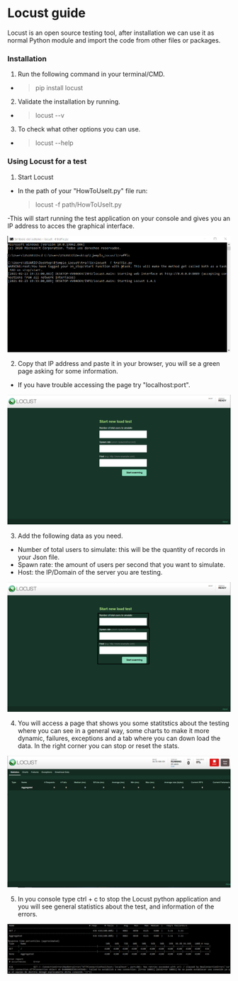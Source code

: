 # Locust guide

Locust is an open source testing tool, after installation we can use it as normal Python module and import the code from other files or packages.


### Installation
1. Run the following command in your terminal/CMD.
- > pip install locust

2. Validate the installation by running.
- > locust --v

3. To check what other options you can use.
- > locust --help

### Using Locust for a test
1. Start Locust
- In the path of your "HowToUseIt.py" file run:
  > locust -f path/HowToUseIt.py
  
-This will start running the test application on your console and gives you an IP address to acces the graphical interface.
  
  ![step1](Images/step1.PNG)
  
  
2. Copy that IP address and paste it in your browser, you will se a green page asking for some information.
- If you have trouble accessing the page try "localhost:port".

![step2](Images/step2.PNG)

3. Add the following data as you need.
- Number of total users to simulate: this will be the quantity of records in your Json file.
- Spawn rate:  the amount of users per second that you want to simulate.
- Host: the IP/Domain of the server you are testing.

![step3](Images/step5.png)


4. You will access a page that shows you some statitstics about the testing where you can see in a general way, some charts to make it more dynamic, failures, exceptions  and a tab where you can down load the data. In the right corner you can stop or reset the stats.

![step4](Images/step3.PNG)

5. In you console type ctrl + c to stop the Locust python application and you will see general statistics about the test, and information of the errors.

![step5](Images/step4.PNG)
